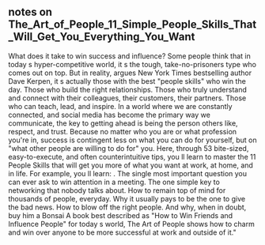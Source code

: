 ## notes on The_Art_of_People_11_Simple_People_Skills_That_Will_Get_You_Everything_You_Want

What does it take to win success and influence? Some people think that in today s hyper-competitive world, it s the tough, take-no-prisoners type who comes out on top. But in reality, argues New York Times bestselling author Dave Kerpen, it s actually those with the best "people skills" who win the day. Those who build the right relationships. Those who truly understand and connect with their colleagues, their customers, their partners. Those who can teach, lead, and inspire. In a world where we are constantly connected, and social media has become the primary way we communicate, the key to getting ahead is being the person others like, respect, and trust. Because no matter who you are or what profession you're in, success is contingent less on what you can do for yourself, but on "what other people are willing to do for" you. Here, through 53 bite-sized, easy-to-execute, and often counterintuitive tips, you ll learn to master the 11 People Skills that will get you more of what you want at work, at home, and in life. For example, you ll learn: . The single most important question you can ever ask to win attention in a meeting. The one simple key to networking that nobody talks about. How to remain top of mind for thousands of people, everyday. Why it usually pays to be the one to give the bad news. How to blow off the right people. And why, when in doubt, buy him a Bonsai A book best described as "How to Win Friends and Influence People" for today s world, The Art of People shows how to charm and win over anyone to be more successful at work and outside of it."